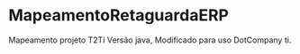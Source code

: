 MapeamentoRetaguardaERP
=======================

Mapeamento projeto T2Ti Versão java, Modificado para uso DotCompany ti.
